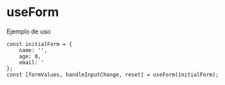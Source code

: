 # useForm

Ejemplo de uso
```
const initialForm = {
    name: '',
    age: 0,
    email: '
};
const [formValues, handleInputChange, reset] = useForm(initialForm);

```